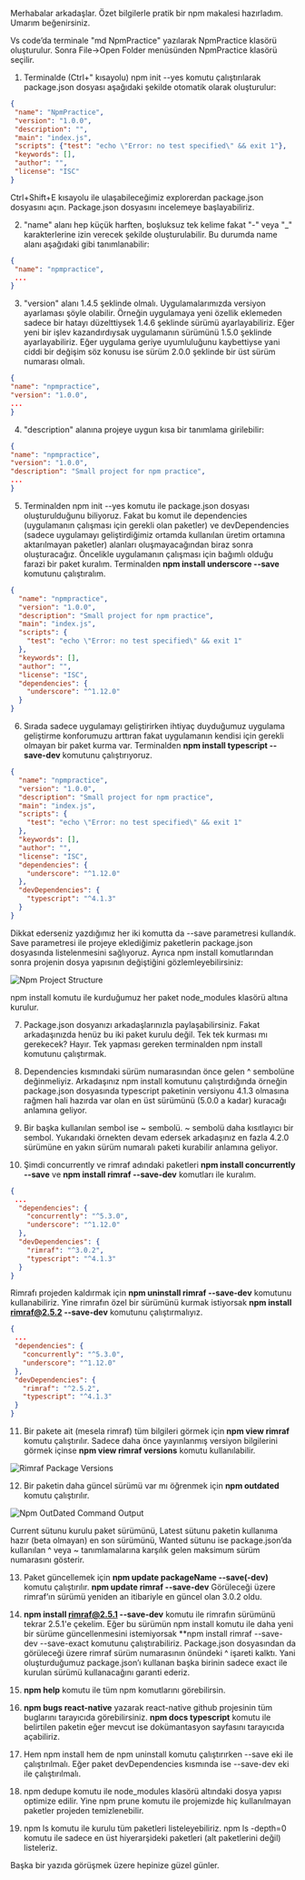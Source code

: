 Merhabalar arkadaşlar. Özet bilgilerle pratik bir npm makalesi hazırladım. Umarım beğenirsiniz.

Vs code’da terminale "md NpmPractice" yazılarak NpmPractice klasörü oluşturulur. Sonra File→Open Folder menüsünden NpmPractice klasörü seçilir.


1. Terminalde (Ctrl+" kısayolu) npm init --yes komutu çalıştırılarak package.json dosyası aşağıdaki şekilde otomatik olarak oluşturulur:

```json
{
 "name": "NpmPractice",
 "version": "1.0.0",
 "description": "",
 "main": "index.js",
 "scripts": {"test": "echo \"Error: no test specified\" && exit 1"},
 "keywords": [],
 "author": "",
 "license": "ISC"
}
```
Ctrl+Shift+E kısayolu ile ulaşabileceğimiz explorerdan package.json dosyasını açın. Package.json dosyasını incelemeye başlayabiliriz.

2. "name" alanı hep küçük harften, boşluksuz tek kelime fakat "-" veya "_" karakterlerine izin verecek şekilde oluşturulabilir. Bu durumda name alanı aşağıdaki gibi tanımlanabilir: 

```json
{
 "name": "npmpractice",
 ...
}
```
3. "version" alanı 1.4.5 şeklinde olmalı. Uygulamalarımızda versiyon ayarlaması şöyle olabilir. Örneğin uygulamaya yeni özellik eklemeden sadece bir hatayı düzelttiysek 1.4.6 şeklinde sürümü ayarlayabiliriz. Eğer yeni bir işlev kazandırdıysak uygulamanın sürümünü 1.5.0 şeklinde ayarlayabiliriz. Eğer uygulama geriye uyumluluğunu kaybettiyse yani ciddi bir değişim söz konusu ise sürüm 2.0.0 şeklinde bir üst sürüm numarası olmalı.

 ```json
{
 "name": "npmpractice",
 "version": "1.0.0",
 ...
}
```
4. "description" alanına projeye uygun kısa bir tanımlama girilebilir:

 ```json
{
 "name": "npmpractice",
 "version": "1.0.0",
 "description": "Small project for npm practice",
 ...
}
```
5. Terminalden npm init --yes komutu ile package.json dosyası oluşturulduğunu biliyoruz. Fakat bu komut ile dependencies (uygulamanın çalışması için gerekli olan paketler) ve devDependencies (sadece uygulamayı geliştirdiğimiz ortamda kullanılan üretim ortamına aktarılmayan paketler) alanları oluşmayacağından biraz sonra oluşturacağız. Öncelikle uygulamanın çalışması için bağımlı olduğu farazi bir paket kuralım. Terminalden **npm install underscore --save** komutunu çalıştıralım.
```json
{
  "name": "npmpractice",
  "version": "1.0.0",
  "description": "Small project for npm practice",
  "main": "index.js",
  "scripts": {
    "test": "echo \"Error: no test specified\" && exit 1"
  },
  "keywords": [],
  "author": "",
  "license": "ISC",
  "dependencies": {
    "underscore": "^1.12.0"
  }
}
```
6. Sırada sadece uygulamayı geliştirirken ihtiyaç duyduğumuz uygulama geliştirme konforumuzu arttıran fakat uygulamanın kendisi için gerekli olmayan bir paket kurma var. Terminalden **npm install typescript --save-dev** komutunu çalıştırıyoruz.

```json
{
  "name": "npmpractice",
  "version": "1.0.0",
  "description": "Small project for npm practice",
  "main": "index.js",
  "scripts": {
    "test": "echo \"Error: no test specified\" && exit 1"
  },
  "keywords": [],
  "author": "",
  "license": "ISC",
  "dependencies": {
    "underscore": "^1.12.0"
  },
  "devDependencies": {
    "typescript": "^4.1.3"
  }
}
```
Dikkat ederseniz yazdığımız her iki komutta da --save parametresi kullandık. Save parametresi ile projeye eklediğimiz paketlerin package.json dosyasında listelenmesini sağlıyoruz. Ayrıca npm install komutlarından sonra projenin dosya yapısının değiştiğini gözlemleyebilirsiniz:

![Npm Project Structure](./assets/npmpracticefilestructure.png)

npm install komutu ile kurduğumuz her paket node_modules klasörü altına kurulur.

7. Package.json dosyanızı arkadaşlarınızla paylaşabilirsiniz. Fakat arkadaşınızda henüz bu iki paket kurulu değil. Tek tek kurması mı gerekecek? Hayır. Tek yapması gereken terminalden npm install komutunu çalıştırmak.

8. Dependencies kısmındaki sürüm numarasından önce gelen ^ sembolüne değinmeliyiz. Arkadaşınız npm install komutunu çalıştırdığında örneğin package.json dosyasında typescript paketinin versiyonu 4.1.3 olmasına rağmen hali hazırda var olan en üst sürümünü (5.0.0 a kadar) kuracağı anlamına geliyor.

9. Bir başka kullanılan sembol ise ~ sembolü. ~ sembolü daha kısıtlayıcı bir sembol. Yukarıdaki örnekten devam edersek arkadaşınız en fazla 4.2.0 sürümüne en yakın sürüm numaralı paketi kurabilir anlamına geliyor.

10. Şimdi concurrently ve rimraf adındaki paketleri **npm install concurrently --save** ve **npm install rimraf --save-dev** komutları ile kuralım.
```json
{
 ...
  "dependencies": {
    "concurrently": "^5.3.0",
    "underscore": "^1.12.0"
  },
  "devDependencies": {
    "rimraf": "^3.0.2",
    "typescript": "^4.1.3"
  }
}
```
Rimrafı projeden kaldırmak için **npm uninstall rimraf --save-dev** komutunu kullanabiliriz. Yine rimrafın özel bir sürümünü kurmak istiyorsak **npm install rimraf@2.5.2 --save-dev** komutunu çalıştırmalıyız.

 ```json
 {
  ...
  "dependencies": {
    "concurrently": "^5.3.0",
    "underscore": "^1.12.0"
  },
  "devDependencies": {
    "rimraf": "^2.5.2",
    "typescript": "^4.1.3"
  }
}
 ```
 11. Bir pakete ait (mesela rimraf) tüm bilgileri görmek için **npm view rimraf** komutu çalıştırılır. Sadece daha önce yayınlanmış versiyon bilgilerini görmek içinse **npm view rimraf versions** komutu kullanılabilir.

 ![Rimraf Package Versions](./assets/npmpackageversions.png)

 12. Bir paketin daha güncel sürümü var mı öğrenmek için **npm outdated** komutu çalıştırılır.
 
![Npm OutDated Command Output](./assets/npmoutdated.png)

 Current sütunu kurulu paket sürümünü, Latest sütunu paketin kullanıma hazır (beta olmayan) en son sürümünü, Wanted sütunu ise package.json’da kullanılan ^ veya ~ tanımlamalarına karşılık gelen maksimum sürüm numarasını gösterir. 

 13. Paket güncellemek için **npm update packageName --save(-dev)** komutu çalıştırılır. **npm update rimraf --save-dev** Görüleceği üzere rimraf’ın sürümü yeniden an itibariyle en güncel olan 3.0.2 oldu.
 
 14. **npm install rimraf@2.5.1 --save-dev** komutu ile rimrafın sürümünü tekrar 2.5.1'e çekelim. Eğer bu sürümün npm install komutu ile daha yeni bir sürüme güncellenmesini istemiyorsak **npm install rimraf --save-dev --save-exact komutunu çalıştırabiliriz. Package.json dosyasından da görüleceği üzere rimraf sürüm numarasının önündeki ^ işareti kalktı. Yani oluşturduğumuz package.json’ı kullanan başka birinin sadece exact ile kurulan sürümü kullanacağını garanti ederiz.
 
 15. **npm help** komutu ile tüm npm komutlarını görebilirsin.
 
 16. **npm bugs react-native** yazarak react-native github projesinin tüm buglarını tarayıcıda görebilirsiniz. **npm docs typescript** komutu ile belirtilen paketin eğer mevcut ise dokümantasyon sayfasını tarayıcıda açabiliriz.
 
 17. Hem npm install hem de npm uninstall komutu çalıştırırken --save eki ile çalıştırılmalı. Eğer paket devDependencies kısmında ise --save-dev eki ile çalıştırılmalı.
 
 18. npm dedupe komutu ile node_modules klasörü altındaki dosya yapısı optimize edilir. Yine npm prune komutu ile projemizde hiç kullanılmayan paketler projeden temizlenebilir.
 
 19. npm ls komutu ile kurulu tüm paketleri listeleyebiliriz. npm ls -depth=0 komutu ile sadece en üst hiyerarşideki paketleri (alt paketlerini değil) listeleriz.

 Başka bir yazıda görüşmek üzere hepinize güzel günler.